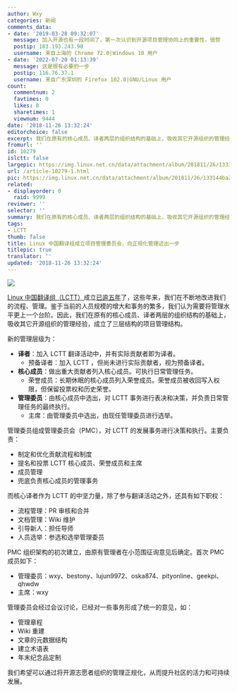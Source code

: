 ```yaml
---
author: Wxy
categories: 新闻
comments_data:
- date: '2019-03-28 09:32:07'
  message: 加入开源也有一段时间了，第一次认识到开源项目管理协同上的重要性，很赞
  postip: 183.193.243.90
  username: 来自上海的 Chrome 72.0|Windows 10 用户
- date: '2022-07-20 01:13:39'
  message: 这是很有必要的一步
  postip: 116.76.37.1
  username: 来自广东深圳的 Firefox 102.0|GNU/Linux 用户
count:
  commentnum: 2
  favtimes: 0
  likes: 0
  sharetimes: 1
  viewnum: 9444
date: '2018-11-26 13:32:24'
editorchoice: false
excerpt: 我们在原有的核心成员、译者两层的组织结构的基础上，吸收其它开源组织的管理经验，成立了三层结构的项目管理结构。
fromurl: ''
id: 10279
islctt: false
largepic: https://img.linux.net.cn/data/attachment/album/201811/26/133144ba2bcf5he9h9fasv.jpg
url: /article-10279-1.html
pic: https://img.linux.net.cn/data/attachment/album/201811/26/133144ba2bcf5he9h9fasv.jpg.thumb.jpg
related:
- displayorder: 0
  raid: 9999
reviewer: ''
selector: ''
summary: 我们在原有的核心成员、译者两层的组织结构的基础上，吸收其它开源组织的管理经验，成立了三层结构的项目管理结构。
tags:
- LCTT
thumb: false
title: Linux 中国翻译组成立项目管理委员会，向正规化管理迈出一步
titlepic: true
translator: ''
updated: '2018-11-26 13:32:24'
---
```


![](/data/attachment/album/201811/26/133144ba2bcf5he9h9fasv.jpg)


[Linux 中国翻译组（LCTT）](https://linux.cn/lctt/)成立[已逾五年](/article-9999-1.html)了，这些年来，我们在不断地改进我们的流程、管理。鉴于当前的人员规模的增大和事务的繁多，我们认为需要将管理水平更上一个台阶。因此，我们在原有的核心成员、译者两层的组织结构的基础上，吸收其它开源组织的管理经验，成立了三层结构的项目管理结构。


新的管理层级为：


* **译者**：加入 LCTT 翻译活动中，并有实际贡献者即为译者。
	+ 预备译者：加入 LCTT ，但尚未进行实际贡献者，视为预备译者。
* **核心成员**：做出重大贡献者列入核心成员。可执行日常管理任务。
	+ 荣誉成员：长期休眠的核心成员列入荣誉成员。荣誉成员被收回写入权限，但保留投票权和历史荣誉。
* **管理委员**：由核心成员中选出，对 LCTT 事务进行表决和决策，并负责日常管理任务的最终执行。
	+ 主席：由管理委员中选出，由现任管理委员进行选举。


管理委员组成管理委员会（PMC），对 LCTT 的发展事务进行决策和执行。主要负责：


* 制定和优化贡献流程和制度
* 提名和投票 LCTT 核心成员、荣誉成员和主席
* 成员管理
* 兜底负责核心成员的管理事务


而核心译者作为 LCTT 的中坚力量，除了参与翻译活动之外，还具有如下职权：


* 流程管理：PR 审核和合并
* 文档管理：Wiki 维护
* 引导新人：担任导师
* 人员选举：参选和选举管理委员


PMC 组织架构的初次建立，由原有管理者在小范围征询意见后确定。首次 PMC 成员如下：


* 管理委员：wxy、bestony、lujun9972、oska874、pityonline、geekpi、qhwdw
* 主席：wxy


管理委员会经过会议讨论，已经对一些事务形成了统一的意见，如：


* 管理章程
* Wiki 重建
* 文章的元数据结构
* 建立术语表
* 年末纪念品定制


我们希望可以通过将开源志愿者组织的管理正规化，从而提升社区的活力和可持续发展。